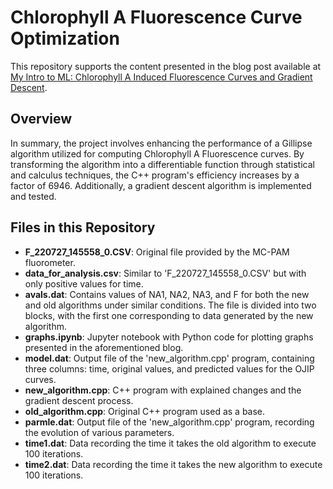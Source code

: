 # Chlorophyll A Fluorescence Curve Optimization

This repository supports the content presented in the blog post available at [My Intro to ML: Chlorophyll A Induced Fluorescence Curves and Gradient Descent](https://franciscosanchez23t.wordpress.com/2024/01/15/my-intro-to-ml-chlorophyll-a-induced-fluorescence-curves-and-gradient-descent/).

## Overview

In summary, the project involves enhancing the performance of a Gillipse algorithm utilized for computing Chlorophyll A Fluorescence curves. By transforming the algorithm into a differentiable function through statistical and calculus techniques, the C++ program's efficiency increases by a factor of 6946. Additionally, a gradient descent algorithm is implemented and tested.

## Files in this Repository

- **F_220727_145558_0.CSV**: Original file provided by the MC-PAM fluorometer.
- **data_for_analysis.csv**: Similar to 'F_220727_145558_0.CSV' but with only positive values for time.
- **avals.dat**: Contains values of NA1, NA2, NA3, and F for both the new and old algorithms under similar conditions. The file is divided into two blocks, with the first one corresponding to data generated by the new algorithm.
- **graphs.ipynb**: Jupyter notebook with Python code for plotting graphs presented in the aforementioned blog.
- **model.dat**: Output file of the 'new_algorithm.cpp' program, containing three columns: time, original values, and predicted values for the OJIP curves.
- **new_algorithm.cpp**: C++ program with explained changes and the gradient descent process.
- **old_algorithm.cpp**: Original C++ program used as a base.
- **parmle.dat**: Output file of the 'new_algorithm.cpp' program, recording the evolution of various parameters.
- **time1.dat**: Data recording the time it takes the old algorithm to execute 100 iterations.
- **time2.dat**: Data recording the time it takes the new algorithm to execute 100 iterations.
